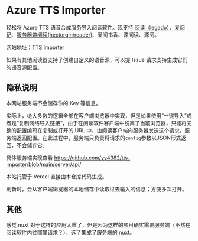 # Azure TTS Importer

轻松将 Azure TTS 语音合成服务导入阅读软件。现支持 [阅读（legado）](https://github.com/gedoor/legado)、[爱阅记](https://apps.apple.com/cn/app/%E7%88%B1%E9%98%85%E8%AE%B0/id6450734655)、[服务器端阅读(hectorqin/reader)](https://github.com/hectorqin/reader)、爱阅书香、源阅读、源阅。

网站地址：[TTS Importer](https://tts-importer.yfi.moe)

如果有其他阅读器支持了创建自定义的语音源，可以提 Issue 请求支持生成它们的语音源配置。

## 隐私说明

本网站服务端不会储存你的 Key 等信息。

实际上，绝大多数的逻辑全部在客户端浏览器中实现，但是如果使用“一键导入”或者是“复制网络导入链接”，由于在阅读软件客户端中脱离了当前浏览器，只能将完整的配置编码在复制或打开的 URL 中，由阅读客户端向服务器发送这个请求，服务端返回配置。在此过程中，服务端只负责将请求的`config`参数以JSON形式返回，不会储存它。

具体服务端实现查看 <https://github.com/yy4382/tts-importer/blob/main/server/api/>

本站托管于 Vercel 直接由本仓库代码生成。

刷新时，会从客户端浏览器的本地储存中读取过去输入的信息；方便多次打开。

## 其他

感觉 nuxt 对于这样的应用太重了，但是因为这样的项目确实需要服务端（不然在阅读软件内往哪里请求？），选了集成了服务端的 nuxt。
